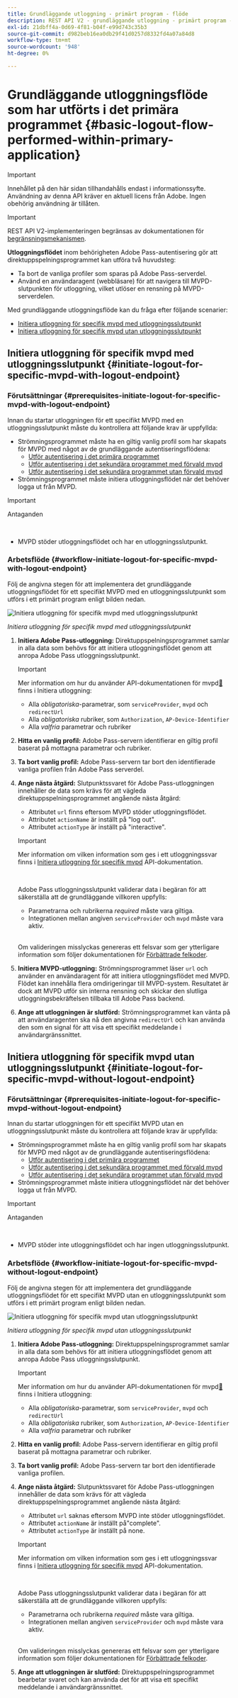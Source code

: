 ```yaml
---
title: Grundläggande utloggning - primärt program - flöde
description: REST API V2 - grundläggande utloggning - primärt program - flöde
exl-id: 21dbff4a-0d69-4f81-b04f-e99d743c35b3
source-git-commit: d982beb16ea0db29f41d0257d8332fd4a07a84d8
workflow-type: tm+mt
source-wordcount: '948'
ht-degree: 0%

---
```


# Grundläggande utloggningsflöde som har utförts i det primära programmet {#basic-logout-flow-performed-within-primary-application}

>[!IMPORTANT]
>
> Innehållet på den här sidan tillhandahålls endast i informationssyfte. Användning av denna API kräver en aktuell licens från Adobe. Ingen obehörig användning är tillåten.

>[!IMPORTANT]
>
> REST API V2-implementeringen begränsas av dokumentationen för [begränsningsmekanismen](/help/authentication/integration-guide-programmers/throttling-mechanism.md).

**Utloggningsflödet** inom behörigheten Adobe Pass-autentisering gör att direktuppspelningsprogrammet kan utföra två huvudsteg:

* Ta bort de vanliga profiler som sparas på Adobe Pass-serverdel.
* Använd en användaragent (webbläsare) för att navigera till MVPD-slutpunkten för utloggning, vilket utlöser en rensning på MVPD-serverdelen.

Med grundläggande utloggningsflöde kan du fråga efter följande scenarier:

* [Initiera utloggning för specifik mvpd med utloggningsslutpunkt](#initiate-logout-for-specific-mvpd-with-logout-endpoint)
* [Initiera utloggning för specifik mvpd utan utloggningsslutpunkt](#initiate-logout-for-specific-mvpd-without-logout-endpoint)

## Initiera utloggning för specifik mvpd med utloggningsslutpunkt {#initiate-logout-for-specific-mvpd-with-logout-endpoint}

### Förutsättningar {#prerequisites-initiate-logout-for-specific-mvpd-with-logout-endpoint}

Innan du startar utloggningen för ett specifikt MVPD med en utloggningsslutpunkt måste du kontrollera att följande krav är uppfyllda:

* Strömningsprogrammet måste ha en giltig vanlig profil som har skapats för MVPD med något av de grundläggande autentiseringsflödena:
   * [Utför autentisering i det primära programmet](rest-api-v2-basic-authentication-primary-application-flow.md)
   * [Utför autentisering i det sekundära programmet med förvald mvpd](rest-api-v2-basic-authentication-secondary-application-flow.md)
   * [Utför autentisering i det sekundära programmet utan förvald mvpd](rest-api-v2-basic-authentication-secondary-application-flow.md)
* Strömningsprogrammet måste initiera utloggningsflödet när det behöver logga ut från MVPD.

>[!IMPORTANT]
>
> Antaganden
>
> <br/>
> 
> * MVPD stöder utloggningsflödet och har en utloggningsslutpunkt.

### Arbetsflöde {#workflow-initiate-logout-for-specific-mvpd-with-logout-endpoint}

Följ de angivna stegen för att implementera det grundläggande utloggningsflödet för ett specifikt MVPD med en utloggningsslutpunkt som utförs i ett primärt program enligt bilden nedan.

![Initiera utloggning för specifik mvpd med utloggningsslutpunkt](../../../../../assets/rest-api-v2/flows/basic-access-flows/rest-api-v2-initiate-logout-within-primary-application-for-specific-mvpd-with-logout-endpoint.png)

*Initiera utloggning för specifik mvpd med utloggningsslutpunkt*

1. **Initiera Adobe Pass-utloggning:** Direktuppspelningsprogrammet samlar in alla data som behövs för att initiera utloggningsflödet genom att anropa Adobe Pass utloggningsslutpunkt.

   >[!IMPORTANT]
   >
   > Mer information om hur du använder API-dokumentationen för mvpd[&#128279;](../../apis/logout-apis/rest-api-v2-logout-apis-initiate-logout-for-specific-mvpd.md) finns i Initiera utloggning:
   >
   > * Alla _obligatoriska_-parametrar, som `serviceProvider`, `mvpd` och `redirectUrl`
   > * Alla _obligatoriska_ rubriker, som `Authorization`, `AP-Device-Identifier`
   > * Alla _valfria_ parametrar och rubriker

1. **Hitta en vanlig profil:** Adobe Pass-servern identifierar en giltig profil baserat på mottagna parametrar och rubriker.

1. **Ta bort vanlig profil:** Adobe Pass-servern tar bort den identifierade vanliga profilen från Adobe Pass serverdel.

1. **Ange nästa åtgärd:** Slutpunktssvaret för Adobe Pass-utloggningen innehåller de data som krävs för att vägleda direktuppspelningsprogrammet angående nästa åtgärd:
   * Attributet `url` finns eftersom MVPD stöder utloggningsflödet.
   * Attributet `actionName` är inställt på &quot;log out&quot;.
   * Attributet `actionType` är inställt på &quot;interactive&quot;.

   >[!IMPORTANT]
   >
   > Mer information om vilken information som ges i ett utloggningssvar finns i [Initiera utloggning för specifik mvpd](../../apis/logout-apis/rest-api-v2-logout-apis-initiate-logout-for-specific-mvpd.md) API-dokumentation.
   > 
   > <br/>
   > 
   > Adobe Pass utloggningsslutpunkt validerar data i begäran för att säkerställa att de grundläggande villkoren uppfylls:
   >
   > * Parametrarna och rubrikerna _required_ måste vara giltiga.
   > * Integrationen mellan angiven `serviceProvider` och `mvpd` måste vara aktiv.
   >
   > <br/>
   > 
   > Om valideringen misslyckas genereras ett felsvar som ger ytterligare information som följer dokumentationen för [Förbättrade felkoder](../../../../features-standard/error-reporting/enhanced-error-codes.md).

1. **Initiera MVPD-utloggning:** Strömningsprogrammet läser `url` och använder en användaragent för att initiera utloggningsflödet med MVPD. Flödet kan innehålla flera omdirigeringar till MVPD-system. Resultatet är dock att MVPD utför sin interna rensning och skickar den slutliga utloggningsbekräftelsen tillbaka till Adobe Pass backend.

1. **Ange att utloggningen är slutförd:** Strömningsprogrammet kan vänta på att användaragenten ska nå den angivna `redirectUrl` och kan använda den som en signal för att visa ett specifikt meddelande i användargränssnittet.

## Initiera utloggning för specifik mvpd utan utloggningsslutpunkt {#initiate-logout-for-specific-mvpd-without-logout-endpoint}

### Förutsättningar {#prerequisites-initiate-logout-for-specific-mvpd-without-logout-endpoint}

Innan du startar utloggningen för ett specifikt MVPD utan en utloggningsslutpunkt måste du kontrollera att följande krav är uppfyllda:

* Strömningsprogrammet måste ha en giltig vanlig profil som har skapats för MVPD med något av de grundläggande autentiseringsflödena:
   * [Utför autentisering i det primära programmet](rest-api-v2-basic-authentication-primary-application-flow.md)
   * [Utför autentisering i det sekundära programmet med förvald mvpd](rest-api-v2-basic-authentication-secondary-application-flow.md)
   * [Utför autentisering i det sekundära programmet utan förvald mvpd](rest-api-v2-basic-authentication-secondary-application-flow.md)
* Strömningsprogrammet måste initiera utloggningsflödet när det behöver logga ut från MVPD.

>[!IMPORTANT]
>
> Antaganden
>
> <br/>
> 
> * MVPD stöder inte utloggningsflödet och har ingen utloggningsslutpunkt.

### Arbetsflöde {#workflow-initiate-logout-for-specific-mvpd-without-logout-endpoint}

Följ de angivna stegen för att implementera det grundläggande utloggningsflödet för ett specifikt MVPD utan en utloggningsslutpunkt som utförs i ett primärt program enligt bilden nedan.

![Initiera utloggning för specifik mvpd utan utloggningsslutpunkt](../../../../../assets/rest-api-v2/flows/basic-access-flows/rest-api-v2-initiate-logout-within-primary-application-for-specific-mvpd-without-logout-endpoint.png)

*Initiera utloggning för specifik mvpd utan utloggningsslutpunkt*

1. **Initiera Adobe Pass-utloggning:** Direktuppspelningsprogrammet samlar in alla data som behövs för att initiera utloggningsflödet genom att anropa Adobe Pass utloggningsslutpunkt.

   >[!IMPORTANT]
   >
   > Mer information om hur du använder API-dokumentationen för mvpd[&#128279;](../../apis/logout-apis/rest-api-v2-logout-apis-initiate-logout-for-specific-mvpd.md) finns i Initiera utloggning:
   >
   > * Alla _obligatoriska_-parametrar, som `serviceProvider`, `mvpd` och `redirectUrl`
   > * Alla _obligatoriska_ rubriker, som `Authorization`, `AP-Device-Identifier`
   > * Alla _valfria_ parametrar och rubriker

1. **Hitta en vanlig profil:** Adobe Pass-servern identifierar en giltig profil baserat på mottagna parametrar och rubriker.

1. **Ta bort vanlig profil:** Adobe Pass-servern tar bort den identifierade vanliga profilen.

1. **Ange nästa åtgärd:** Slutpunktssvaret för Adobe Pass-utloggningen innehåller de data som krävs för att vägleda direktuppspelningsprogrammet angående nästa åtgärd:
   * Attributet `url` saknas eftersom MVPD inte stöder utloggningsflödet.
   * Attributet `actionName` är inställt på&quot;complete&quot;.
   * Attributet `actionType` är inställt på none.

   >[!IMPORTANT]
   >
   > Mer information om vilken information som ges i ett utloggningssvar finns i [Initiera utloggning för specifik mvpd](../../apis/logout-apis/rest-api-v2-logout-apis-initiate-logout-for-specific-mvpd.md) API-dokumentation.
   > 
   > <br/>
   > 
   > Adobe Pass utloggningsslutpunkt validerar data i begäran för att säkerställa att de grundläggande villkoren uppfylls:
   >
   > * Parametrarna och rubrikerna _required_ måste vara giltiga.
   > * Integrationen mellan angiven `serviceProvider` och `mvpd` måste vara aktiv.
   >
   > <br/>
   > 
   > Om valideringen misslyckas genereras ett felsvar som ger ytterligare information som följer dokumentationen för [Förbättrade felkoder](../../../../features-standard/error-reporting/enhanced-error-codes.md).

1. **Ange att utloggningen är slutförd:** Direktuppspelningsprogrammet bearbetar svaret och kan använda det för att visa ett specifikt meddelande i användargränssnittet.
